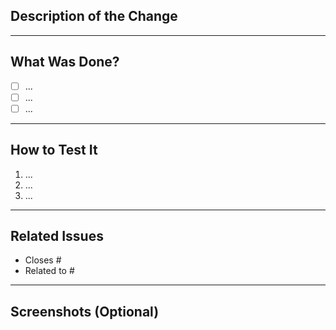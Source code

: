 ## Description of the Change

<!-- Briefly explain what was modified, added, or removed in this PR -->

---

## What Was Done?

<!-- List the main actions taken in this PR -->
- [ ] ...
- [ ] ...
- [ ] ...

---

## How to Test It

<!-- Describe the steps to verify the change works as intended -->
1. ...
2. ...
3. ...

---

## Related Issues

<!-- Reference any related issues or tasks using # -->
- Closes #
- Related to #

---

## Screenshots (Optional)

<!-- Add screenshots if applicable to show visual changes -->
